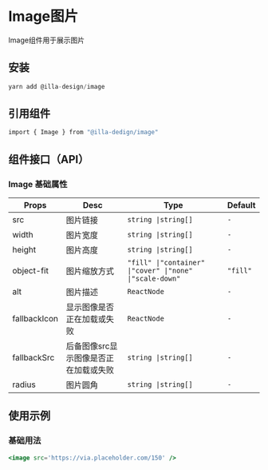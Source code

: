 # Image图片

Image组件用于展示图片

## 安装

```jsx
yarn add @illa-design/image
```

## 引用组件

```bash
import { Image } from "@illa-dedign/image"
```

## 组件接口（API）

### Image 基础属性

| Props        | Desc                                  | Type                                                       | Default  |
| ------------ | ------------------------------------- | ---------------------------------------------------------- | -------- |
| src          | 图片链接                              | `string \|string[]`                                        | `-`      |
| width        | 图片宽度                              | `string \|string[]`                                        | `-`      |
| height       | 图片高度                              | `string \|string[]`                                        | `-`      |
| object-fit   | 图片缩放方式                          | `"fill" \|"container" \|"cover" \|"none" \|"scale-down"  ` | `"fill"` |
| alt          | 图片描述                              | `ReactNode`                                                | `-`      |
| fallbackIcon | 显示图像是否正在加载或失败            | `ReactNode`                                                | `-`      |
| fallbackSrc  | 后备图像src显示图像是否正在加载或失败 | `string \|string[]`                                        | `-`      |
| radius       | 图片圆角                              | `string \|string[]`                                        | `-`      |

## 使用示例

### 基础用法

```jsx
<image src='https://via.placeholder.com/150' />
```

